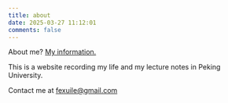 ```yaml
---
title: about
date: 2025-03-27 11:12:01
comments: false
---
```


About me? [My information.](https://fexuile.github.io)

This is a website recording my life and my lecture notes in Peking University.

Contact me at [fexuile@gmail.com](mailto:fexuile@gmail.com)